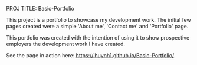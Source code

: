 PROJ TITLE: Basic-Portfolio

This project is a portfolio to showcase my development work. The initial few pages created were a simple 'About me', 'Contact me' and 'Portfolio' page. 

This portfolio was created with the intention of using it to show prospective employers the development work I have created. 

See the page in action here: https://lhuynh1.github.io/Basic-Portfolio/

